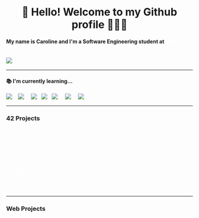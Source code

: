 <h1 align='center'> 👋 Hello! Welcome to my Github profile 👩🏻‍💻 </h1>

<h4>
  My name is Caroline and I'm a Software Engineering student at <strong><a href="https://www.42sp.org.br/" target="_blank" style="color: white; text-decoration: none;">42 São Paulo</a></strong>
</h4>          


<p>
  <a href="https://www.linkedin.com/in/caroline-lumy-ogata"><img src="https://img.shields.io/badge/linkedin-%230077B5.svg?&style=for-the-badge&logo=linkedin&logoColor=white" /></a>&nbsp;&nbsp;&nbsp;&nbsp;
</p>

<hr>

<h4> 📚 I'm currently learning...</h4>
<p>
  <img src="https://img.shields.io/badge/c-%2300599C.svg?style=for-the-badge&logo=c&logoColor=white" />&nbsp;&nbsp;&nbsp;
  <img src="https://img.shields.io/badge/rust-%23000000.svg?style=for-the-badge&logo=rust&logoColor=white" />&nbsp;&nbsp;&nbsp;&nbsp;
  <img src="https://img.shields.io/badge/html5%20-%23e34f26.svg?&style=for-the-badge&logo=html5&logoColor=white" />&nbsp;&nbsp;
  <img src="https://img.shields.io/badge/CSS3-1572B6?&style=for-the-badge&logo=css3&logoColor=white" />&nbsp;&nbsp;
  <img src="https://img.shields.io/badge/TypeScript-007ACC?style=for-the-badge&logo=typescript&logoColor=white" />&nbsp;&nbsp;&nbsp;&nbsp;
  <img src="https://img.shields.io/badge/react-%2320232a.svg?style=for-the-badge&logo=react&logoColor=%2361DAFB" />&nbsp;&nbsp;&nbsp;&nbsp;
  <img src="https://img.shields.io/badge/node.js-6DA55F?style=for-the-badge&logo=node.js&logoColor=white" />&nbsp;&nbsp;&nbsp;&nbsp;  
</p>

<hr>

<h3> 42 Projects </h3>
   <a href="https://github.com/carologata/42-libft" target="_blank" style="color: white; text-decoration: none;">
      • libft
   </a> </br>
   <a href="https://github.com/carologata/42-get_next_line" target="_blank" style="color: white; text-decoration: none;">
      • get_next_line
   </a> </br>
   <a href="https://github.com/carologata/42-ft_printf" target="_blank" style="color: white; text-decoration: none;">
     • ft_printf
   </a> </br>
   <a href="https://github.com/carologata/42-born2beroot" target="_blank" style="color: white; text-decoration: none;">
     • born2beroot
   </a> </br>
   <a href="https://github.com/carologata/42-fdf" target="_blank" style="color: white; text-decoration: none;">
      • fdf
   </a> </br>
   <a href="https://github.com/carologata/42-pipex" target="_blank" style="color: white; text-decoration: none;">
     • pipex
   </a> </br>
   <a href="https://github.com/carologata/42-push_swap" target="_blank" style="color: white; text-decoration: none;">
     • push_swap
   </a> </br>
   <a href="https://github.com/carologata/42-minishell" target="_blank" style="color: white; text-decoration: none;">
     • minishell
   </a> </br>
   <a href="https://github.com/carologata/42-philosophers" target="_blank" style="color: white; text-decoration: none;">
     • philosophers
   </a> </br>
   <a href="https://github.com/carologata/42-NetPractice" target="_blank" style="color: white; text-decoration: none;">
     • netpractice
   </a> </br>

<hr>

<h3> Web Projects </h3>


